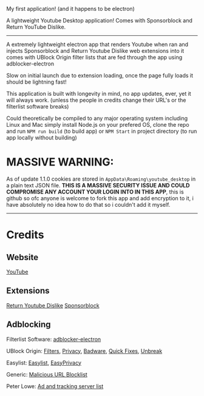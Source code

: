 My first application!
(and it happens to be electron)

A lightweight Youtube Desktop application!
Comes with Sponsorblock and Return YouTube Dislike.

---

A extremely lightweight electron app that renders Youtube when ran and injects Sponsorblock and Return Youtube Dislike web extensions into it  
comes with UBlock Origin filter lists that are fed through the app using adblocker-electron

Slow on initial launch due to extension loading, once the page fully loads it should be lightning fast!

This application is built with longevity in mind, no app updates, ever, yet it will always work. 
(unless the people in credits change their URL's or the filterlist software breaks)

Could theoretically be compiled to any major operating system including Linux and Mac
simply install Node.js on your prefered OS, clone the repo and run `NPM run build` (to build app) or `NPM Start` in project directory (to run app locally without building)

# MASSIVE WARNING: 
As of update 1.1.0 cookies are stored in `AppData\Roaming\youtube_desktop` in a plain text JSON file. **THIS IS A MASSIVE SECURITY ISSUE AND COULD COMPROMISE ANY ACCOUNT YOUR LOGIN INTO IN THIS APP**, this is github so ofc anyone is welcome to fork this app and add encryption to it, i have absolutely no idea how to do that so i couldn't add it myself.

---

# Credits

## Website

[YouTube](https://www.youtube.com/)

## Extensions

[Return Youtube Dislike](https://www.returnyoutubedislike.com/)
[Sponsorblock](https://sponsor.ajay.app/)

## Adblocking

Filterlist Software: [adblocker-electron](https://www.npmjs.com/package/@ghostery/adblocker-electron)

UBlock Origin: [Filters](https://github.com/uBlockOrigin/uAssets/raw/refs/heads/master/filters/filters.txt),
               [Privacy](https://github.com/uBlockOrigin/uAssets/raw/refs/heads/master/filters/privacy.txt),
			   [Badware](https://github.com/uBlockOrigin/uAssets/raw/refs/heads/master/filters/badware.txt),
			   [Quick Fixes](https://github.com/uBlockOrigin/uAssets/raw/refs/heads/master/filters/quick-fixes.txt),
			   [Unbreak](https://github.com/uBlockOrigin/uAssets/raw/refs/heads/master/filters/unbreak.txt)

Easylist:      [Easylist](https://easylist.to/easylist/easylist.txt),
               [EasyPrivacy](https://easylist.to/easylist/easyprivacy.txt)

Generic:       [Malicious URL Blocklist](https://malware-filter.gitlab.io/malware-filter/urlhaus-filter-online.txt)

Peter Lowe:    [Ad and tracking server list](https://pgl.yoyo.org/adservers/serverlist.php?hostformat=hosts&showintro=1&mimetype=plaintext)
